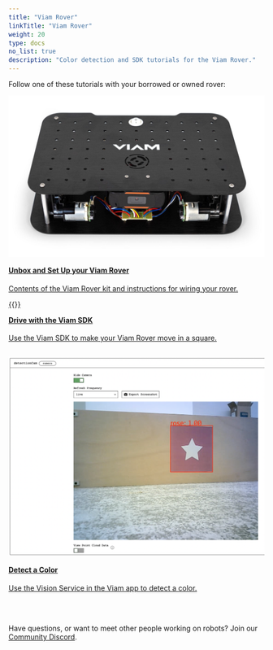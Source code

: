 ```yaml
---
title: "Viam Rover"
linkTitle: "Viam Rover"
weight: 20
type: docs
no_list: true
description: "Color detection and SDK tutorials for the Viam Rover."
---
```


<div>
<p>Follow one of these tutorials with your borrowed or owned rover:</p>
</div>

<div class="container text-center td-max-width-on-larger-screens">
  <div class="row">
    <div class="col hover-card">
      <a href="../../try-viam/rover-resources/rover-tutorial/">
        <img
          src="../../try-viam/rover-resources/img/viam-rover/rover-front.jpg"
          alt="A Viam Rover."
        />
        <h4 style="text-align: left; margin-left: 0px; margin-top: 1em">
          Unbox and Set Up your Viam Rover
        </h4>
        <p style="text-align: left">
          Contents of the Viam Rover kit and instructions for wiring your rover.
        </p>
      </a>
    </div>
    <div class="col hover-card">
      <a href="../../tutorials/viam-rover/try-viam-sdk">
        <div style="margin-top: 1em;">
          {{<gif webm_src="../../tutorials/img/try-viam-sdk/image1.webm" mp4_src="../../tutorials/img/try-viam-sdk/image1.mp4" alt="Overhead view of the Viam rover showing it as it drives in a square.">}}
        </div>
        <h4 style="text-align: left; margin-left: 0px; margin-top: 1em">
          Drive with the Viam SDK
        </h4>
        <p style="text-align: left">
          Use the Viam SDK to make your Viam Rover move in a square.
        </p>
      </a>
    </div>
    <div class="col hover-card">
      <a href="../../tutorials/viam-rover/try-viam-color-detection">
        <img
          src="../img/try-viam-color-detection/detectioncam-comp-stream.png"
          alt="detectionCam stream displaying a color detection."
          style="margin-top: 1em;" />
        <h4 style="text-align: left; margin-left: 0px; margin-top: 1em">
          Detect a Color
        </h4>
        <p style="text-align: left">
          Use the Vision Service in the Viam app to detect a color.
        </p>
      </a>
    </div>
  </div>
</div>

<br>
<br>
<p>Have questions, or want to meet other people working on robots? Join our <a href="https://discord.gg/viam">Community Discord</a>.</p>

